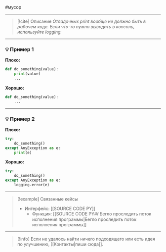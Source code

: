 #мусор 
***

> [!cite] Описание
>_Отладочных print вообще не должно быть в рабочем коде. Если что-то нужно выводить в консоль, используйте logging._

***
### 💡 Пример 1


**Плохо:**
```python
def do_something(value):
	print(value)
	...
```

**Хорошо:**
```python
def do_something(value):
	...
```

***
### 💡 Пример 2


**Плохо:**
```python
try:
	do_something()
except AnyException as e:
	print(e)
```

**Хорошо:**
```python
try:
	do_something()
except AnyException as e:
	logging.error(e)
```

***

> [!example] Связанные кейсы
>- Интерфейс: [[SOURCE CODE PY]]
>	- Функция: [[SOURCE CODE PY#𝑓 Бегло проследить поток исполнения программы|Бегло проследить поток исполнения программы]]

***

> [!info]
> Если не удалось найти ничего подходящего или есть идея по улучшению, [[Контакты|пиши сюда]].
